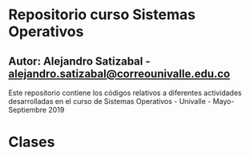 # Repositorio curso Sistemas Operativos
## Autor: Alejandro Satizabal - alejandro.satizabal@correounivalle.edu.co

Este repositorio contiene los códigos relativos a diferentes actividades desarrolladas en el curso de Sistemas Operativos - Univalle - Mayo-Septiembre 2019

# Clases

